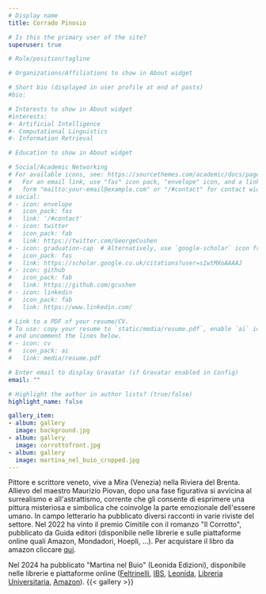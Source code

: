 ```yaml
---
# Display name
title: Corrado Pinosio 

# Is this the primary user of the site?
superuser: true

# Role/position/tagline

# Organizations/Affiliations to show in About widget

# Short bio (displayed in user profile at end of posts)
#bio: 

# Interests to show in About widget
#interests:
#- Artificial Intelligence
#- Computational Linguistics
#- Information Retrieval

# Education to show in About widget

# Social/Academic Networking
# For available icons, see: https://sourcethemes.com/academic/docs/page-builder/#icons
#   For an email link, use "fas" icon pack, "envelope" icon, and a link in the
#   form "mailto:your-email@example.com" or "/#contact" for contact widget.
# social:
# - icon: envelope
#   icon_pack: fas
#   link: '/#contact'
# - icon: twitter
#   icon_pack: fab
#   link: https://twitter.com/GeorgeCushen
# - icon: graduation-cap  # Alternatively, use `google-scholar` icon from `ai` icon pack
#   icon_pack: fas
#   link: https://scholar.google.co.uk/citations?user=sIwtMXoAAAAJ
# - icon: github
#   icon_pack: fab
#   link: https://github.com/gcushen
# - icon: linkedin
#   icon_pack: fab
#   link: https://www.linkedin.com/

# Link to a PDF of your resume/CV.
# To use: copy your resume to `static/media/resume.pdf`, enable `ai` icons in `params.toml`, 
# and uncomment the lines below.
# - icon: cv
#   icon_pack: ai
#   link: media/resume.pdf

# Enter email to display Gravatar (if Gravatar enabled in Config)
email: ""

# Highlight the author in author lists? (true/false)
highlight_name: false

gallery_item:
- album: gallery
  image: background.jpg
- album: gallery
  image: corrottofront.jpg
- album: gallery
  image: martina_nel_buio_cropped.jpg
---
```


Pittore e scrittore veneto, vive a Mira (Venezia) nella Riviera del Brenta. Allievo del maestro Maurizio Piovan, dopo una fase figurativa si avvicina al surrealismo e all'astrattismo, corrente che gli consente di esprimere una pittura misteriosa e simbolica che coinvolge la parte emozionale dell'essere umano. In campo letterario ha pubblicato diversi racconti in varie riviste del settore. Nel 2022 ha vinto il premio Cimitile con il romanzo "Il Corrotto", pubblicato da Guida editori (disponibile nelle librerie e sulle piattaforme online quali Amazon, Mondadori, Hoepli, ...).
Per acquistare il libro da amazon cliccare [qui](https://amzn.eu/d/6tpyeA3).

Nel 2024 ha pubblicato "Martina nel Buio" (Leonida Edizioni), disponibile nelle librerie e piattaforme online ([Feltrinelli](https://www.lafeltrinelli.it/martina-nel-buio-libro-corrado-pinosio/e/9788833742335), [IBS](https://www.ibs.it/martina-nel-buio-libro-corrado-pinosio/e/9788833742335), [Leonida](https://www.editrice-leonida.com/prodotto/martina-nel-buio/), [Libreria Universitaria](https://www.libreriauniversitaria.it/martina-buio-pinosio-corrado-leonida/libro/9788833742335), [Amazon](https://www.amazon.it/Martina-nel-buio-Corrado-Pinosio/dp/8833742334)).
{{< gallery >}}